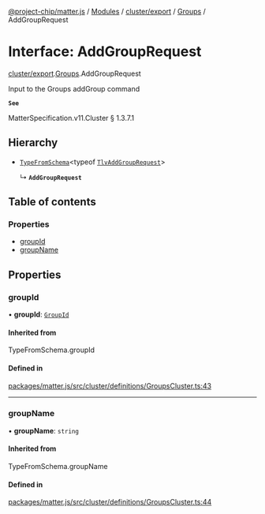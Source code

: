 [@project-chip/matter.js](../README.md) / [Modules](../modules.md) / [cluster/export](../modules/cluster_export.md) / [Groups](../modules/cluster_export.Groups.md) / AddGroupRequest

# Interface: AddGroupRequest

[cluster/export](../modules/cluster_export.md).[Groups](../modules/cluster_export.Groups.md).AddGroupRequest

Input to the Groups addGroup command

**`See`**

MatterSpecification.v11.Cluster § 1.3.7.1

## Hierarchy

- [`TypeFromSchema`](../modules/tlv_export.md#typefromschema)\<typeof [`TlvAddGroupRequest`](../modules/cluster_export.Groups.md#tlvaddgrouprequest)\>

  ↳ **`AddGroupRequest`**

## Table of contents

### Properties

- [groupId](cluster_export.Groups.AddGroupRequest.md#groupid)
- [groupName](cluster_export.Groups.AddGroupRequest.md#groupname)

## Properties

### groupId

• **groupId**: [`GroupId`](../modules/datatype_export.md#groupid)

#### Inherited from

TypeFromSchema.groupId

#### Defined in

[packages/matter.js/src/cluster/definitions/GroupsCluster.ts:43](https://github.com/project-chip/matter.js/blob/c0d55745d5279e16fdfaa7d2c564daa31e19c627/packages/matter.js/src/cluster/definitions/GroupsCluster.ts#L43)

___

### groupName

• **groupName**: `string`

#### Inherited from

TypeFromSchema.groupName

#### Defined in

[packages/matter.js/src/cluster/definitions/GroupsCluster.ts:44](https://github.com/project-chip/matter.js/blob/c0d55745d5279e16fdfaa7d2c564daa31e19c627/packages/matter.js/src/cluster/definitions/GroupsCluster.ts#L44)
